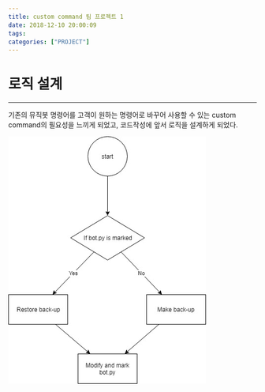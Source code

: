 ```yaml
---
title: custom command 팀 프로젝트 1
date: 2018-12-10 20:00:09
tags:
categories: ["PROJECT"]
---
```


# 로직 설계

---
기존의 뮤직봇 명령어를 고객이 원하는 명령어로 바꾸어 사용할 수 있는 custom command의 필요성을 느끼게 되었고, 코드작성에 앞서 로직을 설계하게 되었다.

![good](./image/1544424251341.jpg)
